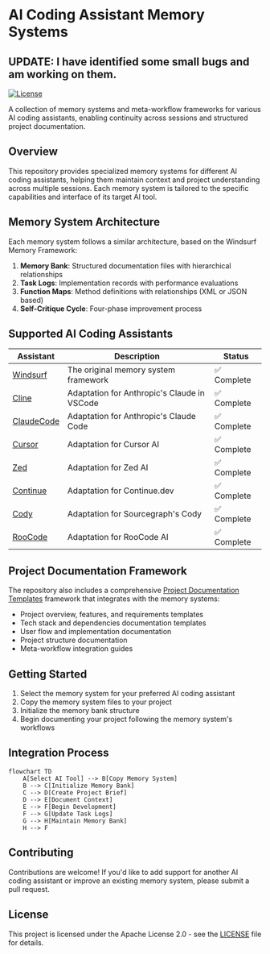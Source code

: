 # AI Coding Assistant Memory Systems

## UPDATE: I have identified some small bugs and am working on them. 

[![License](https://img.shields.io/badge/License-Apache%202.0-blue.svg)](https://opensource.org/licenses/Apache-2.0)

A collection of memory systems and meta-workflow frameworks for various AI coding assistants, enabling continuity across sessions and structured project documentation.

## Overview

This repository provides specialized memory systems for different AI coding assistants, helping them maintain context and project understanding across multiple sessions. Each memory system is tailored to the specific capabilities and interface of its target AI tool.

## Memory System Architecture

Each memory system follows a similar architecture, based on the Windsurf Memory Framework:

1. **Memory Bank**: Structured documentation files with hierarchical relationships
2. **Task Logs**: Implementation records with performance evaluations
3. **Function Maps**: Method definitions with relationships (XML or JSON based)
4. **Self-Critique Cycle**: Four-phase improvement process

## Supported AI Coding Assistants

| Assistant | Description | Status |
|-----------|-------------|--------|
| [Windsurf](./windsurf/) | The original memory system framework | ✅ Complete |
| [Cline](./Cline/) | Adaptation for Anthropic's Claude in VSCode | ✅ Complete |
| [ClaudeCode](./ClaudeCode/) | Adaptation for Anthropic's Claude Code | ✅ Complete |
| [Cursor](./Cursor/) | Adaptation for Cursor AI | ✅ Complete |
| [Zed](./Zed/) | Adaptation for Zed AI | ✅ Complete |
| [Continue](./Continue/) | Adaptation for Continue.dev | ✅ Complete |
| [Cody](./Cody/) | Adaptation for Sourcegraph's Cody | ✅ Complete |
| [RooCode](./RooCode/) | Adaptation for RooCode AI | ✅ Complete |

## Project Documentation Framework

The repository also includes a comprehensive [Project Documentation Templates](./project_documentation_templates/) framework that integrates with the memory systems:

- Project overview, features, and requirements templates
- Tech stack and dependencies documentation templates
- User flow and implementation documentation
- Project structure documentation
- Meta-workflow integration guides

## Getting Started

1. Select the memory system for your preferred AI coding assistant
2. Copy the memory system files to your project
3. Initialize the memory bank structure
4. Begin documenting your project following the memory system's workflows

## Integration Process

```mermaid
flowchart TD
    A[Select AI Tool] --> B[Copy Memory System]
    B --> C[Initialize Memory Bank]
    C --> D[Create Project Brief]
    D --> E[Document Context]
    E --> F[Begin Development]
    F --> G[Update Task Logs]
    G --> H[Maintain Memory Bank]
    H --> F
```

## Contributing

Contributions are welcome! If you'd like to add support for another AI coding assistant or improve an existing memory system, please submit a pull request.

## License

This project is licensed under the Apache License 2.0 - see the [LICENSE](LICENSE) file for details.
